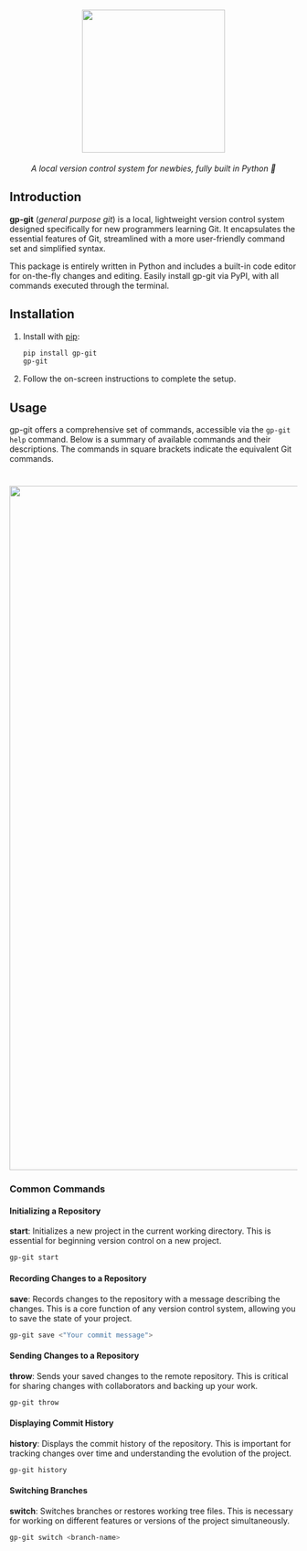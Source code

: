
<h1 align="center">
  <img src="https://github.com/user-attachments/assets/e26fac92-5d9e-4be4-8dc3-349f295cbd9b" width=250>
</h1>

<p align="center">
  <i>A local version control system for newbies, fully built in Python 🐍</i>
</p> 

## Introduction

**gp-git** (*general purpose git*) is a local, lightweight version control system designed specifically for new programmers learning Git. It encapsulates the essential features of Git, streamlined with a more user-friendly command set and simplified syntax.

This package is entirely written in Python and includes a built-in code editor for on-the-fly changes and editing. Easily install gp-git via PyPI, with all commands executed through the terminal.

## Installation

1. Install with [pip](xxxx):
   ```sh
   pip install gp-git
   gp-git
   ```
2. Follow the on-screen instructions to complete the setup.

## Usage

gp-git offers a comprehensive set of commands, accessible via the `gp-git help` command. Below is a summary of available commands and their descriptions. The commands in square brackets indicate the equivalent Git commands.

<h1 align="center">
  <img width="1197" alt="image" src="https://github.com/user-attachments/assets/d8a47d3f-2e6d-4faf-a061-94518ce0999b">
</h1>

### Common Commands

#### Initializing a Repository
**start**: Initializes a new project in the current working directory. This is essential for beginning version control on a new project.
```sh
gp-git start
```

#### Recording Changes to a Repository
**save**: Records changes to the repository with a message describing the changes. This is a core function of any version control system, allowing you to save the state of your project.
```sh
gp-git save <"Your commit message">
```

#### Sending Changes to a Repository
**throw**: Sends your saved changes to the remote repository. This is critical for sharing changes with collaborators and backing up your work.
```sh
gp-git throw
```

#### Displaying Commit History
**history**: Displays the commit history of the repository. This is important for tracking changes over time and understanding the evolution of the project.
```sh
gp-git history
```

#### Switching Branches
**switch**: Switches branches or restores working tree files. This is necessary for working on different features or versions of the project simultaneously.
```sh
gp-git switch <branch-name>
```

